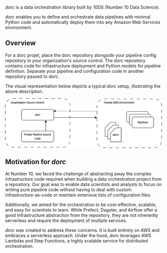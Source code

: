 *dorc*  is a data orchestration library built by 10DS (Number 10 Data Science).

*dorc* enables you to define and orchestrate data pipelines with minimal Python code and automatically deploy them into any Amazon Web Services environment.

## Overview

For a *dorc* projet, place the dorc repository alongside your pipeline config repository in your organization's source control. The *dorc* repository contains code for infrastructure deployment and Python models for pipeline definition. Separate your pipeline and configuration code in another repository passed to *dorc*.

The visual representation below depicts a typical *dorc* setup, illustrating the above description.

![dorc Overview](./images/dorc_overview.png)

## Motivation for *dorc*

At Number 10, we faced the challenge of abstracting away the complex infrastructure code required when building a data orchestration project from a repository. Our goal was to enable data scientists and analysts to focus on writing pure pipeline code without having to deal with custom infrastructure-as-code or maintain extensive lists of configuration files.

Additionally, we aimed for the orchestration to be cost-effective, scalable, and easy for scientists to learn. While Prefect, Dagster, and Airflow offer a good infrastructure abstraction from the repository, they are not inherently serverless and require the deployment of multiple services.

*dorc* was created to address these concerns. It is built entirely on AWS and embraces a serverless approach. Under the hood, *dorc* leverages AWS Lambdas and Step Functions, a highly scalable service for distributed orchestration.
